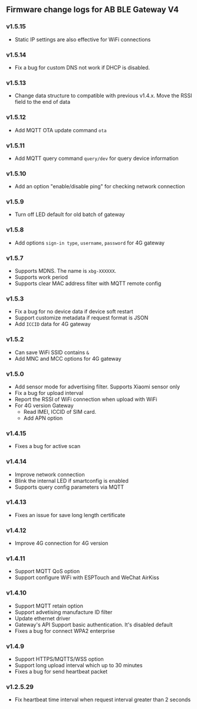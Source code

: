## Firmware change logs for AB BLE Gateway V4 

### v1.5.15 ###

* Static IP settings are also effective for WiFi connections

### v1.5.14 ###

* Fix a bug for custom DNS not work if DHCP is disabled.

### v1.5.13 ###

* Change data structure to compatible with previous v1.4.x. Move the RSSI field to the end of data

### v1.5.12 ###

* Add MQTT OTA update command `ota`

### v1.5.11 ###

* Add MQTT query command `query/dev` for query device information

### v1.5.10 ###

* Add an option "enable/disable ping" for checking network connection

### v1.5.9 ###

* Turn off LED default for old batch of gateway

### v1.5.8 ###

* Add options `sign-in type`, `username`, `password` for 4G gateway

### v1.5.7 ###

* Supports MDNS. The name is `xbg-XXXXXX`. 
* Supports work period
* Supports clear MAC address filter with MQTT remote config

### v1.5.3 ###

* Fix a bug for no device data if device soft restart
* Support customize metadata if request format is JSON
* Add `ICCID` data for 4G gateway

### v1.5.2 ###

* Can save WiFi SSID contains `&`
* Add MNC and MCC options for 4G gateway

### v1.5.0 ###

* Add sensor mode for advertising filter. Supports Xiaomi sensor only
* Fix a bug for upload interval
* Report the RSSI of WiFi connection when upload with WiFi
* For 4G version Gateway
  * Read IMEI, ICCID of SIM card. 
  * Add APN option

### v1.4.15 ###

* Fixes a bug for active scan

### v1.4.14 ###

* Improve network connection
* Blink the internal LED if smartconfig is enabled
* Supports query config parameters via MQTT

### v1.4.13 ###

* Fixes an issue for save long length certificate

### v1.4.12 ###

* Improve 4G connection for 4G version

### v1.4.11 ###

* Support MQTT QoS option
* Support configure WiFi with ESPTouch and WeChat AirKiss

### v1.4.10 ###

* Support MQTT retain option
* Support advetising manufacture ID filter
* Update ethernet driver
* Gateway's API Support basic authentication. It's disabled default
* Fixes a bug for connect WPA2 enterprise

### v1.4.9 ###

* Support HTTPS/MQTTS/WSS option
* Support long upload interval which up to 30 minutes
* Fixes a bug for send heartbeat packet

### v1.2.5.29 ###

* Fix heartbeat time interval when request interval greater than 2 seconds
